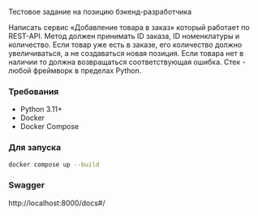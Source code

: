 Тестовое задание на позицию бэкенд-разработчика

Написать сервис «Добавление товара в заказ» который работает по REST-API.
Метод должен принимать ID заказа, ID номенклатуры и количество. 
Если товар уже есть в заказе, его количество должно увеличиваться, а не создаваться новая позиция.
Если товара нет в наличии то должна возвращаться соответствующая ошибка. 
Стек - любой фреймворк в пределах Python.

### Требования
- Python 3.11+
- Docker
- Docker Compose

### Для запуска
```bash 
docker compose up --build
```

### Swagger
http://localhost:8000/docs#/
